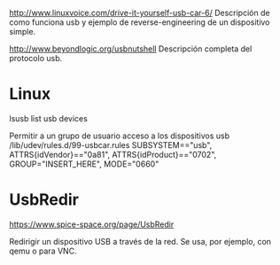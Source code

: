 http://www.linuxvoice.com/drive-it-yourself-usb-car-6/
Descripción de como funciona usb y ejemplo de reverse-engineering de un dispositivo simple.

http://www.beyondlogic.org/usbnutshell
Descripción completa del protocolo usb.


# Linux
lsusb
  list usb devices

Permitir a un grupo de usuario acceso a los dispositivos usb
/lib/udev/rules.d/99-usbcar.rules
SUBSYSTEM=="usb", ATTRS{idVendor}=="0a81", ATTRS{idProduct}=="0702", GROUP="INSERT_HERE", MODE="0660"



# UsbRedir
https://www.spice-space.org/page/UsbRedir

Redirigir un dispositivo USB a través de la red.
Se usa, por ejemplo, con qemu o para VNC.
